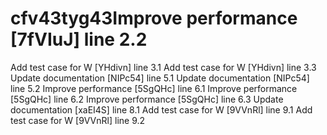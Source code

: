# cfv43tyg43Improve performance [7fVIuJ] line 2.2
Add test case for W [YHdivn] line 3.1
Add test case for W [YHdivn] line 3.3
Update documentation [NIPc54] line 5.1
Update documentation [NIPc54] line 5.2
Improve performance [5SgQHc] line 6.1
Improve performance [5SgQHc] line 6.2
Improve performance [5SgQHc] line 6.3
Update documentation [xaEI4S] line 8.1
Add test case for W [9VVnRl] line 9.1
Add test case for W [9VVnRl] line 9.2
